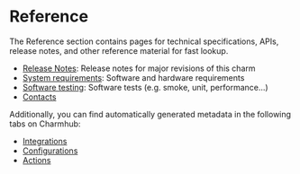 # Reference

The Reference section contains pages for technical specifications, APIs, release notes, and other reference material for fast lookup.

* [Release Notes]: Release notes for major revisions of this charm
* [System requirements]: Software and hardware requirements 
* [Software testing]: Software tests (e.g. smoke, unit, performance...)
* [Contacts]

Additionally, you can find automatically generated metadata in the following tabs on Charmhub:
* [Integrations]
* [Configurations]
* [Actions]

<!-- Links -->

[Release Notes]: /t/12261
[System requirements]: /t/12263
[Software testing]: /t/12272
[Contacts]: /t/12264

[Integrations]: https://charmhub.io/pgbouncer-k8s/integrations
[Configurations]: https://charmhub.io/pgbouncer-k8s/configurations
[Actions]: https://charmhub.io/pgbouncer-k8s/actions